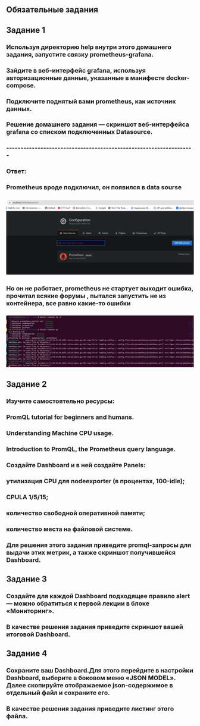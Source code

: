 ## Обязательные задания
## Задание 1
### Используя директорию help внутри этого домашнего задания, запустите связку prometheus-grafana.
### Зайдите в веб-интерфейс grafana, используя авторизационные данные, указанные в манифесте docker-compose.
### Подключите поднятый вами prometheus, как источник данных.
### Решение домашнего задания — скриншот веб-интерфейса grafana со списком подключенных Datasource.
### ------------------------------------------------------------------
### Ответ:
### Prometheus вроде подключил, он появился в data sourse
### ![](https://github.com/Berezhok/grafana/blob/main/img/grafana1.png)
### Но он не работает, prometheus не стартует выходит ошибка, прочитал всякие форумы , пытался запустить не из контейнера, все равно какие-то ошибки
### ![](https://github.com/Berezhok/grafana/blob/main/img/dockerError.png)
## Задание 2
### Изучите самостоятельно ресурсы:
### 
### PromQL tutorial for beginners and humans.
### Understanding Machine CPU usage.
### Introduction to PromQL, the Prometheus query language.
### Создайте Dashboard и в ней создайте Panels:
### 
### утилизация CPU для nodeexporter (в процентах, 100-idle);
### CPULA 1/5/15;
### количество свободной оперативной памяти;
### количество места на файловой системе.
### Для решения этого задания приведите promql-запросы для выдачи этих метрик, а также скриншот получившейся Dashboard.
### 
## Задание 3
### Создайте для каждой Dashboard подходящее правило alert — можно обратиться к первой лекции в блоке «Мониторинг».
### В качестве решения задания приведите скриншот вашей итоговой Dashboard.
## Задание 4
### Сохраните ваш Dashboard.Для этого перейдите в настройки Dashboard, выберите в боковом меню «JSON MODEL». Далее скопируйте отображаемое json-содержимое в отдельный файл и сохраните его.
### В качестве решения задания приведите листинг этого файла.